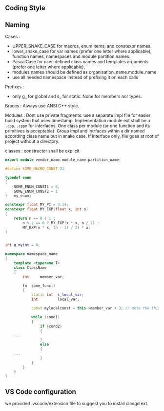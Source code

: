 ## Coding Style

## Naming

Cases :

- UPPER_SNAKE_CASE for macros, enum items, and constexpr names.
- lower_snake_case for var names (prefer one letter where applicable), function names, namespaces and module partition names.
- PascalCase for user-defined class names and templates arguments (prefer one letter where applicable),
- modules names should be defined as organisation_name.module_name
- use all needed namespace instead of prefixing it on each calls

Prefixes :
- only g_ for global and s_ for static. None for members nor types.

Braces :
Always use ANSI C++ style.

Modules :
Dont use private fragments. use a separate impl file for easier build system that uses timestamp. Implementation module ext shall be a  `.cpp`.  `.cppm` for interfaces.
One class per module (or one function and its primitives is acceptable). Group impl and intrfaces within a dir named according class name but in snake case. If interface only, file goes at root of project without a directory.

classes :
constructor shall be explicit

```C++
export module vendor_name.module_name:partition_name;

#define SOME_MACRO_CONST 21

typedef enum
{
	SOME_ENUM_CONST1 = 0,
	SOME_ENUM_CONST2 = 1
}	my_enum;

constexpr float MY_PI = 3.14;
constexpr float MY_EXP(float x, int n)
{
    return n == 0 ? 1 :
        n % 2 == 0 ? MY_EXP(x * x, n / 2) :
        MY_EXP(x * x, (n - 1) / 2) * x;
}


int g_myint = 0;

namespace namespace_name
{
	template <typename T>
	class ClassName
	{
		int 	member_var;

		fn	some_func()
		{
			static int	s_local_var;
			int			local_var;

			const mylocalconst = this->member_var + 3; // note the this->

			while (cond1)
			{
				if (cond2)
				{
	...
				}
				else
				{
	...
				}
			}
		}
	}
}
```

## VS Code configuration

we provided .vscode/extension file to suggest you to install clangd ext.
